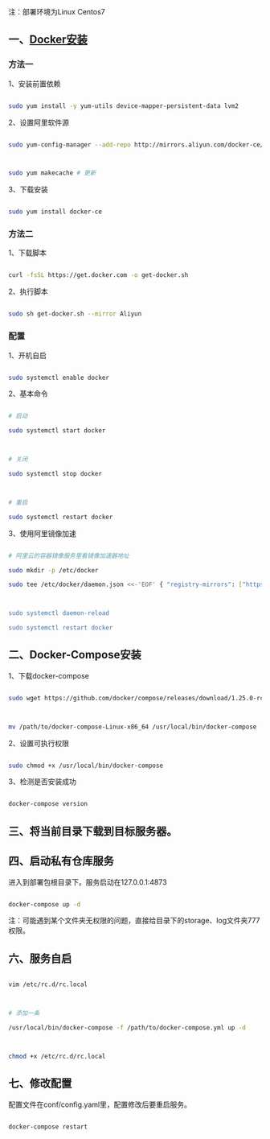 

注：部署环境为Linux Centos7



## 一、[Docker安装](https://docs.docker.com/install/linux/docker-ce/centos/)



### **方法一**



1、安装前置依赖

```bash

sudo yum install -y yum-utils device-mapper-persistent-data lvm2

```



2、设置阿里软件源

```bash

sudo yum-config-manager --add-repo http://mirrors.aliyun.com/docker-ce/linux/centos/docker-ce.repo



sudo yum makecache # 更新

```



3、下载安装

```bash

sudo yum install docker-ce

```



### 方法二



1、下载脚本

```bash

curl -fsSL https://get.docker.com -o get-docker.sh

```



2、执行脚本

```bash

sudo sh get-docker.sh --mirror Aliyun

```



### **配置**



1、开机自启

```bash

sudo systemctl enable docker

```



2、基本命令

```bash

# 启动

sudo systemctl start docker



# 关闭

sudo systemctl stop docker



# 重启

sudo systemctl restart docker

```



3、使用阿里镜像加速

```bash

# 阿里云的容器镜像服务里看镜像加速器地址

sudo mkdir -p /etc/docker 

sudo tee /etc/docker/daemon.json <<-'EOF' { "registry-mirrors": ["https://xxxx.mirror.aliyuncs.com"] } EOF



sudo systemctl daemon-reload

sudo systemctl restart docker

```



## 二、Docker-Compose安装



1、下载docker-compose

```bash

sudo wget https://github.com/docker/compose/releases/download/1.25.0-rc2/docker-compose-Linux-x86_64



mv /path/to/docker-compose-Linux-x86_64 /usr/local/bin/docker-compose

```



2、设置可执行权限

```bash

sudo chmod +x /usr/local/bin/docker-compose

```



3、检测是否安装成功

```bash

docker-compose version

```

## 三、将当前目录下载到目标服务器。

## 四、启动私有仓库服务

进入到部署包根目录下。服务启动在127.0.0.1:4873

```bash

docker-compose up -d

```

注：可能遇到某个文件夹无权限的问题，直接给目录下的storage、log文件夹777权限。



## 六、服务自启

```bash

vim /etc/rc.d/rc.local



# 添加一条

/usr/local/bin/docker-compose -f /path/to/docker-compose.yml up -d



chmod +x /etc/rc.d/rc.local

```



## 七、修改配置

配置文件在conf/config.yaml里，配置修改后要重启服务。

```bash

docker-compose restart

```

